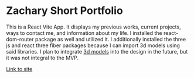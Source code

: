 # Zachary Short Portfolio

This is a React Vite App. It displays my previous works, current projects, ways to contact me, and information about my life. I installed the react-dom-router package as well and utilized it. I additionally installed the three js and react three fiber packages because I can import 3d models using said libraries. I plan to integrate [3d models](https://zachmshort.github.io/HelloWorldThreeJS/) into the design in the future, but it was not integral to the MVP. 

[Link to site](https://zacharyshort-56e605e3dea5.herokuapp.com/)

